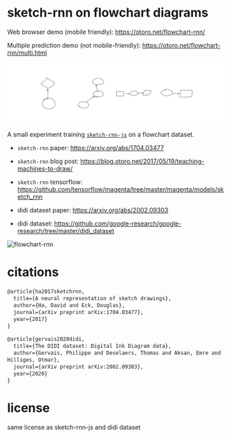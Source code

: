 # sketch-rnn on flowchart diagrams

Web browser demo (mobile friendly): https://otoro.net/flowchart-rnn/

Multiple prediction demo (not mobile-friendly): https://otoro.net/flowchart-rnn/multi.html

![flowchart-rnn](card/flowchart_example_from_notebook.png)

A small experiment training [`sketch-rnn-js`](https://github.com/tensorflow/magenta-demos/tree/master/sketch-rnn-js) on a flowchart dataset.

- `sketch-rnn` paper: https://arxiv.org/abs/1704.03477

- `sketch-rnn` blog post: https://blog.otoro.net/2017/05/19/teaching-machines-to-draw/

- `sketch-rnn` tensorflow: https://github.com/tensorflow/magenta/tree/master/magenta/models/sketch_rnn

- didi dataset paper: https://arxiv.org/abs/2002.09303

- didi dataset: https://github.com/google-research/google-research/tree/master/didi_dataset

![flowchart-rnn](card/sketch-rnn-svg.svg)

# citations

```
@article{ha2017sketchrnn,
  title={A neural representation of sketch drawings},
  author={Ha, David and Eck, Douglas},
  journal={arXiv preprint arXiv:1704.03477},
  year={2017}
}
```

```
@article{gervais2020didi,
  title={The DIDI dataset: Digital Ink Diagram data},
  author={Gervais, Philippe and Deselaers, Thomas and Aksan, Emre and Hilliges, Otmar},
  journal={arXiv preprint arXiv:2002.09303},
  year={2020}
}
```

# license

same license as sketch-rnn-js and didi dataset
